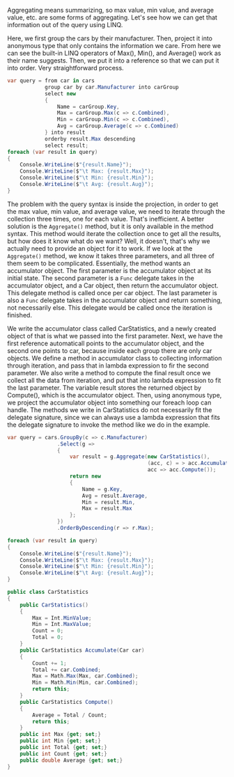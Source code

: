 Aggregating means summarizing, so max value, min value, and average value, etc. are some forms of aggregating. Let's see how we can get that information out of the query using LINQ.

Here, we first group the cars by their manufacturer. Then, project it into anonymous type that only contains the information we care. From here we can see the built-in LINQ operators of Max(), Min(), and Average() work as their name suggests. Then, we put it into a reference so that we can put it into order. Very straightforward process.
```C#
var query = from car in cars
            group car by car.Manufacturer into carGroup
            select new
            {
	            Name = carGroup.Key,
	            Max = carGroup.Max(c => c.Combined),
	            Min = carGroup.Min(c => c.Combined),
	            Avg = carGroup.Average(c => c.Combined)
            } into result
            orderby result.Max descending
            select result;
foreach (var result in query)
{
	Console.WriteLine($"{result.Name}");
	Console.WriteLine($"\t Max: {result.Max}");
	Console.WriteLine($"\t Min: {result.Min}");
	Console.WriteLine($"\t Avg: {result.Aug}");
}
```

The problem with the query syntax is inside the projection, in order to get the max value, min value, and average value, we need to iterate through the collection three times, one for each value. That's inefficient. A better solution is the `Aggregate()` method, but it is only available in the method syntax. This method would iterate the collection once to get all the results, but how does it know what do we want? Well, it doesn't, that's why we actually need to provide an object for it to work. If we look at the `Aggregate()` method, we know it takes three parameters, and all three of them seem to be complicated. Essentially, the method wants an accumulator object. The first parameter is the accumulator object at its initial state. The second parameter is a `Func` delegate takes in the accumulator object, and a Car object, then return the accumulator object. This delegate method is called once per car object. The last parameter is also a `Func` delegate takes in the accumulator object and return something, not necessarily else. This delegate would be called once the iteration is finished.

We write the accumulator class called CarStatistics, and a newly created object of that is what we passed into the first parameter. Next, we have the first reference automaticall points to the accumulator object, and the second one points to car, because inside each group there are only car objects. We define a method in accumulator class to collecting information through iteration, and pass that in lambda expression to fir the second parameter. We also write a method to compute the final result once we collect all the data from iteration, and put that into lambda expression to fit the last parameter. The variable result stores the returned object by Compute(), which is the accumulator object. Then, using anonymous type, we project the accumulator object into something our foreach loop can handle. The methods we write in CarStatistics do not necessarily fit the delegate signature, since we can always use a lambda expression that fits the delegate signature to invoke the method like we do in the example.
```C#
var query = cars.GroupBy(c => c.Manufacturer)
                .Select(g =>
                {
	                var result = g.Aggregate(new CarStatistics(),
	                                         (acc, c) = > acc.Accumulate(c),
	                                         acc => acc.Compute());
	                return new
	                {
		                Name = g.Key,
		                Avg = result.Average,
		                Min = result.Min,
		                Max = result.Max
	                };
                })
                .OrderByDescending(r => r.Max);

foreach (var result in query)
{
	Console.WriteLine($"{result.Name}");
	Console.WriteLine($"\t Max: {result.Max}");
	Console.WriteLine($"\t Min: {result.Min}");
	Console.WriteLine($"\t Avg: {result.Aug}");
}
```

```C#
public class CarStatistics
{
	public CarStatistics()
	{
		Max = Int.MinValue;
		Min = Int.MaxValue;
		Count = 0;
		Total = 0;
	}
	public CarStatistics Accumulate(Car car)
	{
		Count += 1;
		Total += car.Combined;
		Max = Math.Max(Max, car.Combined);
		Min = Math.Min(Min, car.Combined);
		return this;
	}
	public CarStatistics Compute()
	{
		Average = Total / Count;
		return this;
	}
	public int Max {get; set;}
	public int Min {get; set;}
	public int Total {get; set;}
	public int Count {get; set;}
	public double Average {get; set;}
}
```
